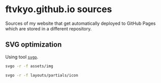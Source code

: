 # ftvkyo.github.io sources

Sources of my website that get automatically deployed to GitHub Pages which are stored in a different repository.

## SVG optimization

Using tool [`svgo`](https://github.com/svg/svgo).

```sh
svgo -r -f assets/img

svgo -r -f layouts/partials/icon
```
